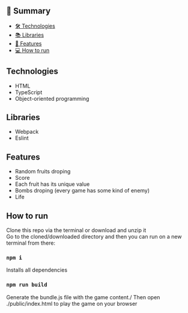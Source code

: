 ## 📕 Summary

- [🛠️ Technologies ](#technologies)
- [📚 Libraries ](#libraries)
- [📝 Features](#features)
- [💻 How to run](#how-to-run)

## Technologies
- HTML
- TypeScript
- Object-oriented programming

## Libraries
- Webpack
- Eslint

## Features
- Random fruits droping
- Score
- Each fruit has its unique value
- Bombs droping (every game has some kind of enemy)
- Life

## How to run

Clone this repo via the terminal or download and unzip it <br/>
Go to the cloned/downloaded directory and then you can run on a new terminal from there:

### `npm i`
Installs all dependencies

### `npm run build`

Generate the bundle.js file with the game content./
Then open ./public/index.html to play the game on your browser
